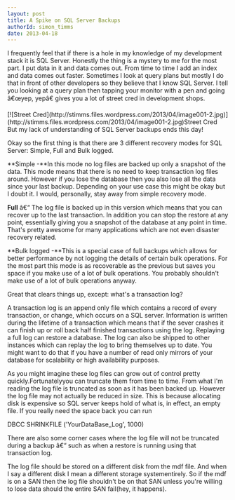 ```yaml
---
layout: post
title: A Spike on SQL Server Backups
authorId: simon_timms
date: 2013-04-18
---
```


I frequently feel that if there is a hole in my knowledge of my development stack it is SQL Server. Honestly the thing is a mystery to me for the most part. I put data in it and data comes out. From time to time I add an index and data comes out faster. Sometimes I look at query plans but mostly I do that in front of other developers so they believe that I know SQL Server. I tell you looking at a query plan then tapping your monitor with a pen and going â€œyep, yepâ€ gives you a lot of street cred in development shops.

<div class="wp-caption aligncenter" id="attachment_2612" style="width: 510px">[![Street Cred](http://stimms.files.wordpress.com/2013/04/image001-2.jpg)](http://stimms.files.wordpress.com/2013/04/image001-2.jpg)Street Cred

</div>But my lack of understanding of SQL Server backups ends this day!

Okay so the first thing is that there are 3 different recovery modes for SQL Server: Simple, Full and Bulk logged.

**Simple -**In this mode no log files are backed up only a snapshot of the data. This mode means that there is no need to keep transaction log files around. However if you lose the database then you also lose all the data since your last backup. Depending on your use case this might be okay but I doubt it. I would, personally, stay away from simple recovery mode.

**Full** â€“ The log file is backed up in this version which means that you can recover up to the last transaction. In addition you can stop the restore at any point, essentially giving you a snapshot of the database at any point in time. That's pretty awesome for many applications which are not even disaster recovery related.

**Bulk logged -**This is a special case of full backups which allows for better performance by not logging the details of certain bulk operations. For the most part this mode is as recoverable as the previous but saves you space if you make use of a lot of bulk operations. You probably shouldn't make use of a lot of bulk operations anyway.

Great that clears things up, except: what's a transaction log?

A transaction log is an append only file which contains a record of every transaction, or change, which occurs on a SQL server. Information is written during the lifetime of a transaction which means that if the sever crashes it can finish up or roll back half finished transactions using the log. Replaying a full log can restore a database. The log can also be shipped to other instances which can replay the log to bring themselves up to date. You might want to do that if you have a number of read only mirrors of your database for scalability or high availability purposes.

As you might imagine these log files can grow out of control pretty quickly.Fortunatelyyou can truncate them from time to time. From what I'm reading the log file is truncated as soon as it has been backed up. However the log file may not actually be reduced in size. This is because allocating disk is expensive so SQL server keeps hold of what is, in effect, an empty file. If you really need the space back you can run

DBCC SHRINKFILE ('YourDataBase_Log', 1000)

There are also some corner cases where the log file will not be truncated during a backup â€“ such as when a restore is running using that transaction log.

The log file should be stored on a different disk from the mdf file. And when I say a different disk I mean a different storage systementirely. So if the mdf is on a SAN then the log file shouldn't be on that SAN unless you're willing to lose data should the entire SAN fail(hey, it happens).



